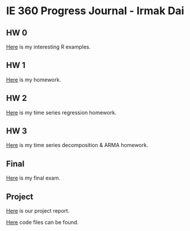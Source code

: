 # IE 360 Progress Journal - Irmak Dai

## HW 0

[Here](files/hw0.html) is my interesting R examples.

## HW 1

[Here](files/hw1.html) is my homework.

## HW 2

[Here](files/hw2.html) is my time series regression homework.

## HW 3

[Here](files/hw3.html) is my time series decomposition & ARMA homework.

## Final

[Here](files/final.html) is my final exam.

## Project

[Here](files/Project-Report.html) is our project report.

[Here](files/Codes.zip) code files can be found.
